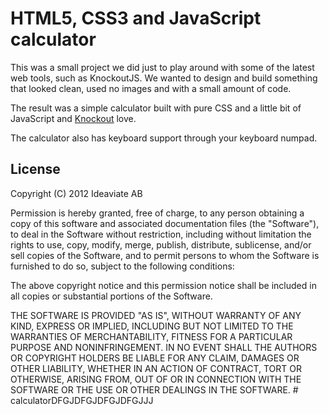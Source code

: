 # HTML5, CSS3 and JavaScript calculator

This was a small project we did just to play around with some of the 
latest web tools, such as KnockoutJS. We wanted to design and build 
something that looked clean, used no images and with a small amount of code.

The result was a simple calculator built with pure CSS and a little bit
of JavaScript and [Knockout](http://knockoutjs.com/) love.

The calculator also has keyboard support through your keyboard numpad.

## License

Copyright (C) 2012 Ideaviate AB

Permission is hereby granted, free of charge, to any person obtaining a copy 
of this software and associated documentation files (the "Software"), to deal 
in the Software without restriction, including without limitation the rights 
to use, copy, modify, merge, publish, distribute, sublicense, and/or sell 
copies of the Software, and to permit persons to whom the Software is 
furnished to do so, subject to the following conditions:

The above copyright notice and this permission notice shall be included in all 
copies or substantial portions of the Software.

THE SOFTWARE IS PROVIDED "AS IS", WITHOUT WARRANTY OF ANY KIND, EXPRESS OR 
IMPLIED, INCLUDING BUT NOT LIMITED TO THE WARRANTIES OF MERCHANTABILITY, 
FITNESS FOR A PARTICULAR PURPOSE AND NONINFRINGEMENT. IN NO EVENT SHALL THE 
AUTHORS OR COPYRIGHT HOLDERS BE LIABLE FOR ANY CLAIM, DAMAGES OR OTHER LIABILITY, 
WHETHER IN AN ACTION OF CONTRACT, TORT OR OTHERWISE, ARISING FROM, OUT OF OR IN 
CONNECTION WITH THE SOFTWARE OR THE USE OR OTHER DEALINGS IN THE SOFTWARE.
#   c a l c u l a t o r D F G J D F G J D F G J D F G J J J  
 